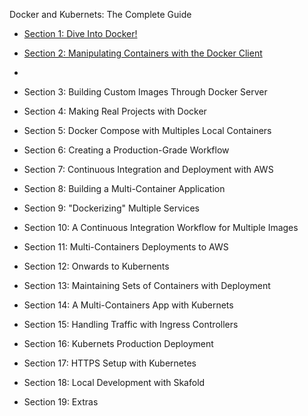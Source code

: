 Docker and Kubernets: The Complete Guide

- [Section  1: Dive Into Docker!](https://github.com/marodrigues20/udemy_devops/blob/main/Docker_Kubernets_CompleteGuide/Sections/section_1/01/diagrams.xml)
- [Section  2: Manipulating Containers with the Docker Client](https://github.com/marodrigues20/udemy_devops/tree/main/Docker_Kubernets_CompleteGuide/Sections/section_2)





- 
- Section  3: Building Custom Images Through Docker Server
- Section  4: Making Real Projects with Docker
- Section  5: Docker Compose with Multiples Local Containers
- Section  6: Creating a Production-Grade Workflow
- Section  7: Continuous Integration and Deployment with AWS
- Section  8: Building a Multi-Container Application
- Section  9: "Dockerizing" Multiple Services
- Section 10: A Continuous Integration Workflow for Multiple Images
- Section 11: Multi-Containers Deployments to AWS
- Section 12: Onwards to Kubernents
- Section 13: Maintaining Sets of Containers with Deployment
- Section 14: A Multi-Containers App with Kubernets
- Section 15: Handling Traffic with Ingress Controllers
- Section 16: Kubernets Production Deployment
- Section 17: HTTPS Setup with Kubernetes 
- Section 18: Local Development with Skafold
- Section 19: Extras
